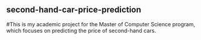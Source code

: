 ## second-hand-car-price-prediction
#This is my academic project for the Master of Computer Science program, which focuses on predicting the price of second-hand cars.
